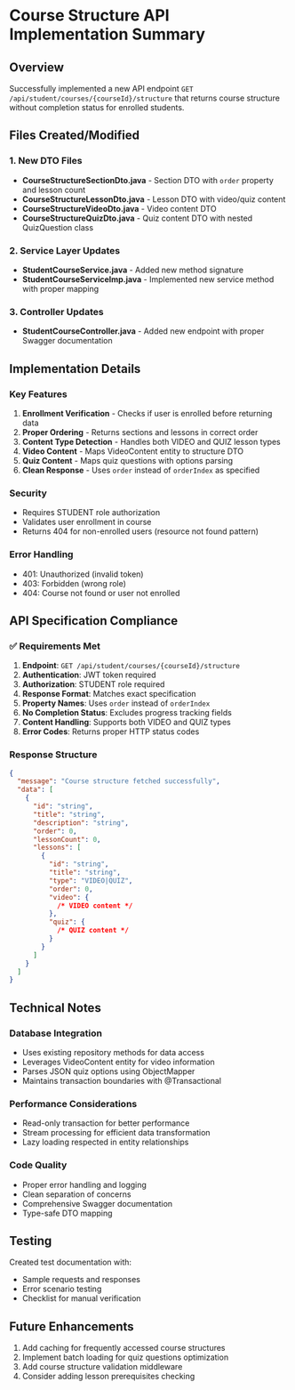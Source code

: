 # Course Structure API Implementation Summary

## Overview

Successfully implemented a new API endpoint `GET /api/student/courses/{courseId}/structure` that returns course structure without completion status for enrolled students.

## Files Created/Modified

### 1. New DTO Files

- **CourseStructureSectionDto.java** - Section DTO with `order` property and lesson count
- **CourseStructureLessonDto.java** - Lesson DTO with video/quiz content
- **CourseStructureVideoDto.java** - Video content DTO
- **CourseStructureQuizDto.java** - Quiz content DTO with nested QuizQuestion class

### 2. Service Layer Updates

- **StudentCourseService.java** - Added new method signature
- **StudentCourseServiceImp.java** - Implemented new service method with proper mapping

### 3. Controller Updates

- **StudentCourseController.java** - Added new endpoint with proper Swagger documentation

## Implementation Details

### Key Features

1. **Enrollment Verification** - Checks if user is enrolled before returning data
2. **Proper Ordering** - Returns sections and lessons in correct order
3. **Content Type Detection** - Handles both VIDEO and QUIZ lesson types
4. **Video Content** - Maps VideoContent entity to structure DTO
5. **Quiz Content** - Maps quiz questions with options parsing
6. **Clean Response** - Uses `order` instead of `orderIndex` as specified

### Security

- Requires STUDENT role authorization
- Validates user enrollment in course
- Returns 404 for non-enrolled users (resource not found pattern)

### Error Handling

- 401: Unauthorized (invalid token)
- 403: Forbidden (wrong role)
- 404: Course not found or user not enrolled

## API Specification Compliance

### ✅ Requirements Met

1. **Endpoint**: `GET /api/student/courses/{courseId}/structure`
2. **Authentication**: JWT token required
3. **Authorization**: STUDENT role required
4. **Response Format**: Matches exact specification
5. **Property Names**: Uses `order` instead of `orderIndex`
6. **No Completion Status**: Excludes progress tracking fields
7. **Content Handling**: Supports both VIDEO and QUIZ types
8. **Error Codes**: Returns proper HTTP status codes

### Response Structure

```json
{
  "message": "Course structure fetched successfully",
  "data": [
    {
      "id": "string",
      "title": "string",
      "description": "string",
      "order": 0,
      "lessonCount": 0,
      "lessons": [
        {
          "id": "string",
          "title": "string",
          "type": "VIDEO|QUIZ",
          "order": 0,
          "video": {
            /* VIDEO content */
          },
          "quiz": {
            /* QUIZ content */
          }
        }
      ]
    }
  ]
}
```

## Technical Notes

### Database Integration

- Uses existing repository methods for data access
- Leverages VideoContent entity for video information
- Parses JSON quiz options using ObjectMapper
- Maintains transaction boundaries with @Transactional

### Performance Considerations

- Read-only transaction for better performance
- Stream processing for efficient data transformation
- Lazy loading respected in entity relationships

### Code Quality

- Proper error handling and logging
- Clean separation of concerns
- Comprehensive Swagger documentation
- Type-safe DTO mapping

## Testing

Created test documentation with:

- Sample requests and responses
- Error scenario testing
- Checklist for manual verification

## Future Enhancements

1. Add caching for frequently accessed course structures
2. Implement batch loading for quiz questions optimization
3. Add course structure validation middleware
4. Consider adding lesson prerequisites checking
